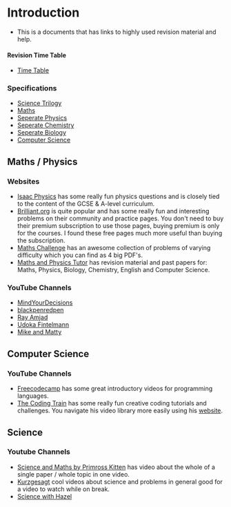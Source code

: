 # Introduction
- This is a documents that has links to highly used revision material and help.

#### Revision Time Table
- [Time Table](https://docs.google.com/spreadsheets/d/1WSowP4BZ-2NaAXeYtoB_sUCE5HBcHY2UWQmOJZZIjo4/edit?usp=sharing)

### Specifications
- [Science Trilogy](https://filestore.aqa.org.uk/resources/science/specifications/AQA-8464-SP-2016.PDF)
- [Maths](https://filestore.aqa.org.uk/resources/mathematics/specifications/AQA-8300-SP-2015.PDF)
- [Seperate Physics](https://filestore.aqa.org.uk/resources/physics/specifications/AQA-8463-SP-2016.PDF)
- [Seperate Chemistry](https://filestore.aqa.org.uk/resources/chemistry/specifications/AQA-8462-SP-2016.PDF)
- [Seperate Biology](https://filestore.aqa.org.uk/resources/biology/specifications/AQA-8461-SP-2016.PDF)
- [Computer Science](https://filestore.aqa.org.uk/resources/computing/specifications/AQA-8525-SP-2020.PDF)

## Maths / Physics

### Websites
- [Isaac Physics](https://isaacphysics.org/) has some really fun physics questions and is closely tied to the content of the GCSE & A-level curriculum.
- [Brilliant.org](https://brilliant.org) is quite popular and has some really fun and interesting problems on their community and practice pages. You don't need to buy their premium subscription to use those pages, buying premium is only for the courses. I found these free pages much more useful than buying the subscription.
- [Maths Challenge](https://mathschallenge.net/archive) has an awesome collection of problems of varying difficulty which you can find as 4 big PDF's.
- [Maths and Physics Tutor](https://www.physicsandmathstutor.com) has revision material and past papers for: Maths, Physics, Biology, Chemistry, English and Computer Science.

### YouTube Channels
- [MindYourDecisions](https://www.youtube.com/user/MindYourDecisions/videos)
- [blackpenredpen](https://www.youtube.com/c/blackpenredpen/videos)
- [Ray Amjad](https://www.youtube.com/watch?v=oqtvPubPpMY&list=PLTiA09lKvQngUUDDDO-IEsCoNXF_eWVkz)
- [Udoka Fintelmann](https://www.youtube.com/channel/UCF_3Rp65XDUbyNle_9rpwwg)
- [Mike and Matty](https://www.youtube.com/channel/UCBX_-ls-dXuhFNSWSXcHrTA)

## Computer Science

### YouTube Channels
- [Freecodecamp](https://www.youtube.com/c/Freecodecamp/videos) has some great introductory videos for programming languages.
- [The Coding Train](https://www.youtube.com/thecodingtrain/) has some really fun creative coding tutorials and challenges. You navigate his video library more easily using his [website](https://thecodingtrain.com/).

## Science

### Youtube Channels
- [Science and Maths by Primross Kitten](https://www.youtube.com/channel/UCBgvmal8AR4QIK2e0EfJwaA) has video about the whole of a single paper / whole topic in one video.
- [Kurzgesagt](https://www.youtube.com/user/Kurzgesagt) cool videos about science and problems in general good for a video to watch while on break.
- [Science with Hazel](https://www.youtube.com/channel/UCMdb23cYgONtCG-zPaWigog)
